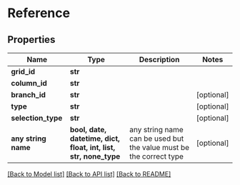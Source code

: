 # Reference


## Properties
Name | Type | Description | Notes
------------ | ------------- | ------------- | -------------
**grid_id** | **str** |  | 
**column_id** | **str** |  | 
**branch_id** | **str** |  | [optional] 
**type** | **str** |  | [optional] 
**selection_type** | **str** |  | [optional] 
**any string name** | **bool, date, datetime, dict, float, int, list, str, none_type** | any string name can be used but the value must be the correct type | [optional]

[[Back to Model list]](../README.md#documentation-for-models) [[Back to API list]](../README.md#documentation-for-api-endpoints) [[Back to README]](../README.md)


